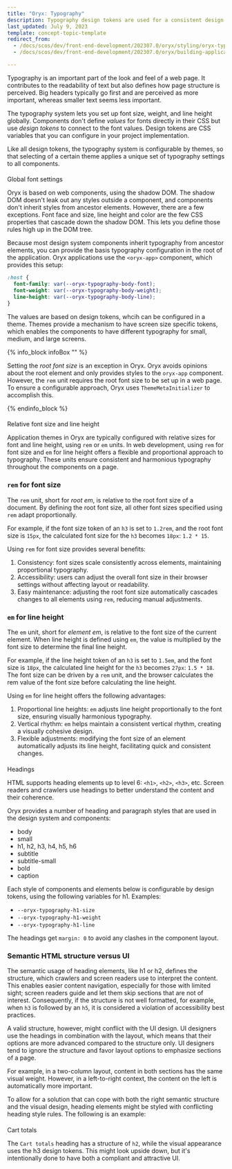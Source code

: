 ```yaml
---
title: "Oryx: Typography"
description: Typography design tokens are used for a consistent design system through the components in Oryx applications
last_updated: July 9, 2023
template: concept-topic-template
redirect_from:
  - /docs/scos/dev/front-end-development/202307.0/oryx/styling/oryx-typography.html
  - /docs/scos/dev/front-end-development/202307.0/oryx/building-applications/styling/oryx-typography.html

---
```




Typography is an important part of the look and feel of a web page. It contributes to the readability of text but also defines how page structure is perceived. Big headers typically go first and are perceived as more important, whereas smaller text seems less important.

The typography system lets you set up font size, weight, and line height globally. Components don't define _values_ for fonts directly in their CSS but use _design tokens_ to connect to the font values. Design tokens are CSS variables that you can configure in your project implementation.

Like all design tokens, the typography system is configurable by themes, so that selecting of a certain theme applies a unique set of typography settings to all components.

## Global font settings

Oryx is based on web components, using the shadow DOM. The shadow DOM doesn't leak out any styles outside a component, and components don't inherit styles from ancestor elements. However, there are a few exceptions. Font face and size, line height and color are the few CSS properties that cascade down the shadow DOM. This lets you define those rules high up in the DOM tree.

Because most design system components inherit typography from ancestor elements, you can provide the basis typography configuration in the root of the application. Oryx applications use the `<oryx-app>` component, which provides this setup:

```css
:host {
  font-family: var(--oryx-typography-body-font);
  font-weight: var(--oryx-typography-body-weight);
  line-height: var(--oryx-typography-body-line);
}
```

The values are based on design tokens, whcih can be configured in a theme. Themes provide a mechanism to have screen size specific tokens, which enables the components to have different typography for small, medium, and large screens.

{% info_block infoBox "" %}

Setting the _root font size_ is an exception in Oryx. Oryx avoids opinions about the root element and only provides styles to the `oryx-app` component. However, the `rem` unit requires the root font size to be set up in a web page. To ensure a configurable approach, Oryx uses `ThemeMetaInitializer` to accomplish this.

{% endinfo_block %}

<!-- TODO: we will add more information on the DefaultThemeMetaInitializer going forward in our docs -->

## Relative font size and line height

Application themes in Oryx are typically configured with relative sizes for font and line height, using `rem` or `em` units. In web development, using `rem` for font size and `em` for line height offers a flexible and proportional approach to typography. These units ensure consistent and harmonious typography throughout the components on a page.

### `rem` for font size

The `rem` unit, short for _root em_, is relative to the root font size of a document. By defining the root font size, all other font sizes specified using `rem` adapt proportionally.

For example, if the font size token of an `h3` is set to `1.2rem`, and the root font size is `15px`, the calculated font size for the `h3` becomes `18px`: `1.2 * 15`.

Using `rem` for font size provides several benefits:

1. Consistency: font sizes scale consistently across elements, maintaining proportional typography.
2. Accessibility: users can adjust the overall font size in their browser settings without affecting layout or readability.
3. Easy maintenance: adjusting the root font size automatically cascades changes to all elements using `rem`, reducing manual adjustments.

### `em` for line height

The `em` unit, short for _element em_, is relative to the font size of the current element. When line height is defined using `em`, the value is multiplied by the font size to determine the final line height.

For example, if the line height token of an `h3` is set to `1.5em`, and the font size is `18px`, the calculated line height for the `h3` becomes `27px`: `1.5 * 18`. The font size can be driven by a `rem` unit, and the browser calculates the rem value of the font size before calculating the line height.

Using `em` for line height offers the following advantages:

1. Proportional line heights: `em` adjusts line height proportionally to the font size, ensuring visually harmonious typography.
2. Vertical rhythm: `em` helps maintain a consistent vertical rhythm, creating a visually cohesive design.
3. Flexible adjustments: modifying the font size of an element automatically adjusts its line height, facilitating quick and consistent changes.

## Headings

HTML supports heading elements up to level 6: `<h1>`, `<h2>`, `<h3>`, etc. Screen readers and crawlers use headings to better understand the content and their coherence.

Oryx provides a number of heading and paragraph styles that are used in the design system and components:

- body
- small
- h1, h2, h3, h4, h5, h6
- subtitle
- subtitle-small
- bold
- caption

Each style of components and elements below is configurable by design tokens, using the following variables for h1. Examples:

- `--oryx-typography-h1-size`
- `--oryx-typography-h1-weight`
- `--oryx-typography-h1-line`

The headings get `margin: 0` to avoid any clashes in the component layout.

### Semantic HTML structure versus UI

The semantic usage of heading elements, like h1 or h2, defines the structure, which crawlers and screen readers use to interpret the content. This enables easier content navigation, especially for those with limited sight; screen readers guide and let them skip sections that are not of interest. Consequently, if the structure is not well formatted, for example, when `h3` is followed by an `h5`, it is considered a violation of accessibility best practices.

A valid structure, however, might conflict with the UI design. UI designers use the headings in combination with the layout, which means that their options are more advanced compared to the structure only. UI designers tend to ignore the structure and favor layout options to emphasize sections of a page.

For example, in a two-column layout, content in both sections has the same visual weight. However, in a left-to-right context, the content on the left is automatically more important.

To allow for a solution that can cope with both the right semantic structure and the visual design, heading elements might be styled with conflicting heading style rules. The following is an example:

<h2>Cart totals</h2>
<style>
  h2 {
    font-size: var(--oryx-typography-h3-size);
    font-weight: var(--oryx-typography-h3-weight);
    line-height: var(--oryx-typography-h3-height);
  }
</style>

The `Cart totals` heading has a structure of `h2`, while the visual appearance uses the h3 design tokens. This might look upside down, but it's intentionally done to have both a compliant and attractive UI.
